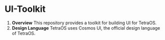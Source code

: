 # UI-Toolkit
1. **Overview** This repository provides a toolkit for building UI for TetraOS.
2. **Design Language** TetraOS uses Cosmos UI, the official design language of TetraOS. 
